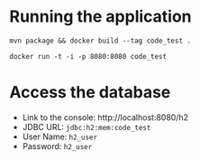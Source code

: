 # Running the application

```
mvn package && docker build --tag code_test .

docker run -t -i -p 8080:8080 code_test
```

# Access the database

* Link to the console: http://localhost:8080/h2
* JDBC URL: `jdbc:h2:mem:code_test`
* User Name: `h2_user`
* Password: `h2_user`


